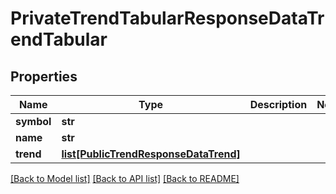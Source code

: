 # PrivateTrendTabularResponseDataTrendTabular

## Properties
Name | Type | Description | Notes
------------ | ------------- | ------------- | -------------
**symbol** | **str** |  | 
**name** | **str** |  | 
**trend** | [**list[PublicTrendResponseDataTrend]**](PublicTrendResponseDataTrend.md) |  | 

[[Back to Model list]](../README.md#documentation-for-models) [[Back to API list]](../README.md#documentation-for-api-endpoints) [[Back to README]](../README.md)


